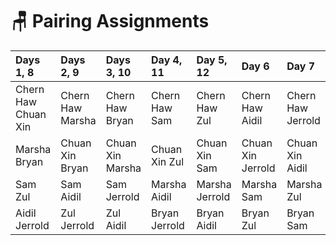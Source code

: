 # 🪑 Pairing Assignments

| Days 1, 8 | Days 2, 9 | Days 3, 10 | Day 4, 11 | Day 5, 12 | Day 6 | Day 7 |
| :--- | :--- | :--- | :--- | :--- | :--- | :--- |
| Chern Haw Chuan Xin | Chern Haw Marsha | Chern Haw Bryan | Chern Haw Sam | Chern Haw Zul | Chern Haw Aidil | Chern Haw Jerrold |
| Marsha Bryan | Chuan Xin Bryan | Chuan Xin Marsha | Chuan Xin Zul | Chuan Xin Sam | Chuan Xin Jerrold | Chuan Xin Aidil |
| Sam Zul | Sam Aidil | Sam Jerrold | Marsha Aidil | Marsha Jerrold | Marsha Sam | Marsha Zul |
| Aidil Jerrold | Zul Jerrold | Zul Aidil | Bryan Jerrold | Bryan Aidil | Bryan Zul | Bryan Sam |



